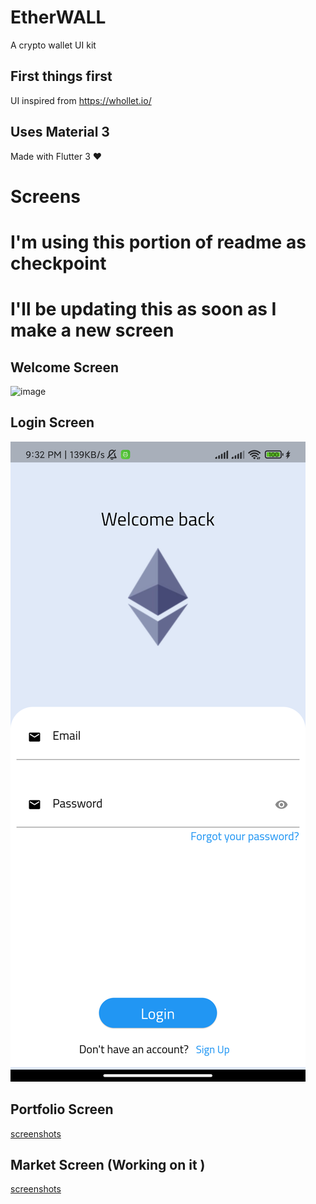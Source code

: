 # EtherWALL

A crypto wallet UI kit

## First things first

UI inspired from https://whollet.io/

## Uses Material 3

Made with Flutter 3 ❤️

# Screens

# I'm using this portion of readme as checkpoint

# I'll be updating this as soon as I make a new screen

## Welcome Screen

![image](https://i.imgur.com/5gSz4FL.png)

## Login Screen

![image](screenshots/login.png)

## Portfolio Screen

[screenshots](portfolio.png)

## Market Screen (Working on it )

[screenshots](market.png)

